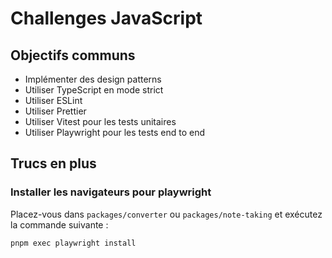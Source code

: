 # Challenges JavaScript

## Objectifs communs

- Implémenter des design patterns
- Utiliser TypeScript en mode strict
- Utiliser ESLint
- Utiliser Prettier
- Utiliser Vitest pour les tests unitaires
- Utiliser Playwright pour les tests end to end

## Trucs en plus

### Installer les navigateurs pour playwright

Placez-vous dans `packages/converter` ou `packages/note-taking` et exécutez la commande suivante :

```bash
pnpm exec playwright install
```